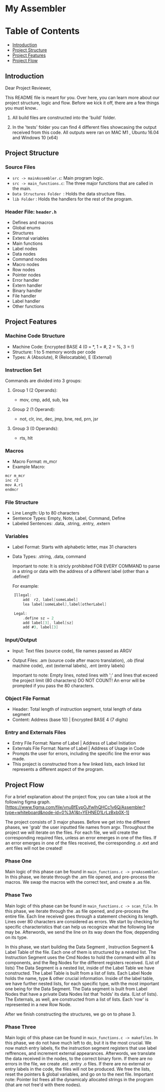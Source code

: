 # My Assembler

# Table of Contents
- [Introduction](#introduction)
- [Project Structure](#Project-Structure)
- [Project Features](#Project-Features)
- [Project Flow](#Project-Flow)

## Introduction
Dear Project Reviewer,

This README file is meant for you.
Over here, you can learn more about our project structure, logic and flow.
Before we kick it off, there are a few things you must know..

1) All build files are constructed into the 'build' folder.

2) In the 'tests' folder you can find 4 different files showcasing the output received from this code.
    All outputs were ran on MAC M1 , Ubuntu 16.04 and Windows 10 (x64)


## Project Structure

### Source Files

- `src -> mainAssembler.c`: Main program logic.
- `src -> main_functions.c`: The three major functions that are called in the main.
- `Data Structures Folder `: Holds the data structure files.
- `lib Folder` : Holds the handlers for the rest of the program.

### Header File: `header.h`

- Defines and macros
- Global enums
- Structures
- External variables
- Main functions
- Label nodes
- Data nodes
- Command nodes
- Macro nodes
- Row nodes
- Pointer nodes
- Error handler
- Extern handler
- Binary handler
- File handler
- Label handler
- Other functions


## Project Features
### Machine Code Structure

- Machine Code: Encrypted BASE 4 (0 = *, 1 = #, 2 = %, 3 = !)
- Structure: 1 to 5 memory words per code
- Types: A (Absolute), R (Relocatable), E (External)

### Instruction Set

Commands are divided into 3 groups:

1. Group 1 (2 Operands):
   - mov, cmp, add, sub, lea

2. Group 2 (1 Operand):
   - not, clr, inc, dec, jmp, bne, red, prn, jsr

3. Group 3 (0 Operands):
   - rts, hlt

### Macros

- Macro Format: m_mcr
- Example Macro:
```c
mcr m_mcr
inc r2
mov A,r1
endmcr
```

### File Structure

- Line Length: Up to 80 characters
- Sentence Types: Empty, Note, Label, Command, Define
- Labeled Sentences: .data, .string, .entry, .extern

### Variables

- Label Format: Starts with alphabetic letter, max 31 characters
- Data Types: .string, .data, command
  
  Important to note:
  It is stricly prohibited FOR EVERY COMMAND to parse in a string or data with the address of a different label (other than a .define)!

   For example:

```c
    Illegal:
        add  r2, label[someLabel]
        lea label[someLabel],label[otherLabel]
        
    Legal:
        .define sz = 2
        add label[3], label[sz]
        add #3, label[3]
```

### Input/Output

- Input: Text files (source code), file names passed as ARGV
- Output Files: .am (source code after macro translation), .ob (final machine code), .ext (external labels), .ent (entry labels)
  
  Important to note:
  Empty lines, noted lines with ';' and lines that exceed the project limit (80 characters) DO NOT COUNT! An error will be prompted if you pass the 80 characters.

### Object File Format

- Header: Total length of instruction segment, total length of data segment
- Content: Address (base 10) | Encrypted BASE 4 (7 digits)

### Entry and Externals Files

- Entry File Format: Name of Label | Address of Label Initiation
- Externals File Format: Name of Label | Address of Usage in Code
- Prompts the user for errors, including the specific line the error was made. 
- This project is constructed from a few linked lists, each linked list represents a different aspect of the program.


## Project Flow
For a brief explanation about the project flow, you can take a look at the following figma graph.
[https://www.figma.com/file/vnuBfEvpOJfwIhQHCc1v6Q/Assembler?type=whiteboard&node-id=0%3A1&t=YEHNED1LrLzBxb0X-1]

The project consists of 3 major phases.
Before we get into the different phases, we 'grab' the user inputted file names from argv.
Throughout the project we will iterate on the files. For each file, we will create the corresponding required files, unless an error emerges in one of the files.
If an error emerges in one of the files received, the corresponding .o .ext and .ent files will not be created!

### Phase One
Main logic of this phase can be found in `main_functions.c -> preAssembler`.
In this phase, we iterate through the .am file opened, and pre-process the macros. 
We swap the macros with the correct text, and create a .as file.

### Phase Two
Main logic of this phase can be found in `main_functions.c -> scan_file`.
In this phase, we iterate through the .as file opened, and pre-process the entire file.
Each line received goes through a statement checking its length. Lines over 80 characters are considered as errors.
We start by checking for specific characteristics that can help us recognize what the following line may be.
Afterwords, we send the line on its way down the flow, deppending on its type.

In this phase, we start building the Data Segment , Instruction Segment & Label Table of the file.
Each one of them is structured by a nested list.
The Instruction Segment uses the Cmd Nodes to hold the command with all its components, and the Reg Nodes for the different registers received. (List of lists)
The Data Segment is a nested list, inside of the Label Table we have constructed.
The Label Table is built from a list of lists. Each Label Node holds the name, type & other crucial information.
Inside of the label table, we have further nested lists, for each specific type, with the most important one being for the Data Segment.
The Data segment is built from Label Nodes that have a private Data Nodes list that 'holds' its data. (List of lists).
The Externals, as well, are constructed from a list of lists. Each 'row' is represented in a new Row Node.

After we finish constructing the structures, we go on to phase 3.

### Phase Three
Main logic of this phase can be found in `main_functions.c -> makefiles`.
In this phase, we do not have much left to do, but it is the most crucial.
We now match entry labels, fix the instruction segment registers that use label reffrences, and increment external appearances.
Afterwords, we translate the data received in the nodes, to the correct binary form.
If there are no errors in the file, we create .ext .entry .o files. If there are no external or entry labels in the code, the files will not be produced.
We free the lists, reset the pointers & global variables, and go on to the next file.
Important note: Pointer list frees all the dynamicaly allocated strings in the program (that are not free'd with there nodes).
